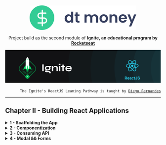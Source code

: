 <p align="center">
    <img src="./public/logo.svg">
</p>
<p align="center">
Project build as the second module of <strong>Ignite, an educational program by <a href="rocketseat.com.br/" target="_blank">Rocketseat</strong></a>
</p>
<p align="center">
  <img alt="Ignite logo" title="Ignite" src="public/ignite-header-react.png" />
</p>
<p align="right">
<small style="font-family:monospace;">
The Ignite's ReactJS Leaning Pathway is taught by <a href="https://www.linkedin.com/in/diego-schell-fernandes" target="_blank">Diego Fernandes</a>
</small>
</p>
<hr>

## Chapter II - Building React Applications

<details>
     <summary>
        <strong>1 - Scaffolding the App</strong>
     </summary>
    <ol style="list-style:none">
        <li>☑️ Introduction to the module</li>
        <li>☑️ Create react-app</li>
        <li>☑️ Exporting assets from Figma</li>
        <li>☑️ First steps with Styled Components</li>
        <li>☑️ Implementing global styles</li>
        <li>☑️ Fonts from Google Fonts</li>
    </ol>
</details>
<details>
     <summary>
        <strong>2 - Componentization</strong>
     </summary>
    <ol style="list-style:none">
        <li>☑️ Header</li>
        <li>☑️ Summary</li>
        <li>☑️ Transactions Table</li>
    </ol>
</details>
<details>
     <summary>
        <strong>3 - Consuming API</strong>
     </summary>
    <ol style="list-style:none">
        <li>☑️ Building front-end without back-end at the dev/test environment</li>
        <li>☑️ MirageJS config</li>
        <li>☑️ Axios client config </li>
    </ol>
</details>
<details>
     <summary>
        <strong>4 - Modal && Forms</strong>
     </summary>
    <ol style="list-style:none">
        <li>☑️ react-modal lib setup and config</li>
        <li>☑️ Build NewTransactionModal component</li>
        <li>☑️ Structuring the form</li>
        <li>☑️ Styling NewTransactionModal</li>
    </ol>
</details>
